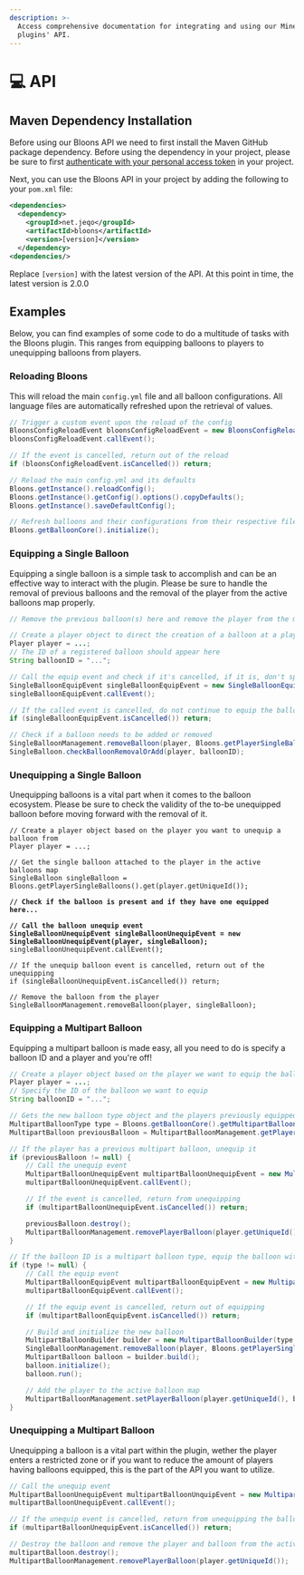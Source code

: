 ```yaml
---
description: >-
  Access comprehensive documentation for integrating and using our Minecraft
  plugins' API.
---
```


# 💻 API

## Maven Dependency Installation

Before using our Bloons API we need to first install the Maven GitHub package dependency. Before using the dependency in your project, please be sure to first [authenticate with your personal access token](https://docs.github.com/en/packages/working-with-a-github-packages-registry/working-with-the-apache-maven-registry#authenticating-to-github-packages) in your project.

Next, you can use the Bloons API in your project by adding the following to your `pom.xml` file:

```xml
<dependencies>
  <dependency>
    <groupId>net.jeqo</groupId>
    <artifactId>bloons</artifactId>
    <version>[version]</version>
  </dependency>
<dependencies/>
```

Replace `[version]` with the latest version of the API. At this point in time, the latest version is 2.0.0

## Examples

Below, you can find examples of some code to do a multitude of tasks with the Bloons plugin. This ranges from equipping balloons to players to unequipping balloons from players.

### Reloading Bloons

This will reload the main `config.yml` file and all balloon configurations. All language files are automatically refreshed upon the retrieval of values.

```java
// Trigger a custom event upon the reload of the config
BloonsConfigReloadEvent bloonsConfigReloadEvent = new BloonsConfigReloadEvent();
bloonsConfigReloadEvent.callEvent();

// If the event is cancelled, return out of the reload
if (bloonsConfigReloadEvent.isCancelled()) return;

// Reload the main config.yml and its defaults
Bloons.getInstance().reloadConfig();
Bloons.getInstance().getConfig().options().copyDefaults();
Bloons.getInstance().saveDefaultConfig();

// Refresh balloons and their configurations from their respective files
Bloons.getBalloonCore().initialize();
```

### Equipping a Single Balloon

Equipping a single balloon is a simple task to accomplish and can be an effective way to interact with the plugin. Please be sure to handle the removal of previous balloons and the removal of the player from the active balloons map properly.

```java
// Remove the previous balloon(s) here and remove the player from the map...

// Create a player object to direct the creation of a balloon at a player
Player player = ...;
// The ID of a registered balloon should appear here
String balloonID = "...";

// Call the equip event and check if it's cancelled, if it is, don't spawn the balloon or do anything
SingleBalloonEquipEvent singleBalloonEquipEvent = new SingleBalloonEquipEvent(player, balloonID);
singleBalloonEquipEvent.callEvent();

// If the called event is cancelled, do not continue to equip the balloon
if (singleBalloonEquipEvent.isCancelled()) return;

// Check if a balloon needs to be added or removed
SingleBalloonManagement.removeBalloon(player, Bloons.getPlayerSingleBalloons().get(player.getUniqueId()));
SingleBalloon.checkBalloonRemovalOrAdd(player, balloonID);
```

### Unequipping a Single Balloon

Unequipping balloons is a vital part when it comes to the balloon ecosystem. Please be sure to check the validity of the to-be unequipped balloon before moving forward with the removal of it.

<pre class="language-java"><code class="lang-java">// Create a player object based on the player you want to unequip a balloon from
Player player = ...;

// Get the single balloon attached to the player in the active balloons map
SingleBalloon singleBalloon = Bloons.getPlayerSingleBalloons().get(player.getUniqueId());
<strong>
</strong><strong>// Check if the balloon is present and if they have one equipped here...
</strong><strong>
</strong><strong>// Call the balloon unequip event 
</strong><strong>SingleBalloonUnequipEvent singleBalloonUnequipEvent = new SingleBalloonUnequipEvent(player, singleBalloon);
</strong>singleBalloonUnequipEvent.callEvent();

// If the unequip balloon event is cancelled, return out of the unequipping
if (singleBalloonUnequipEvent.isCancelled()) return;

// Remove the balloon from the player
SingleBalloonManagement.removeBalloon(player, singleBalloon);
</code></pre>

### Equipping a Multipart Balloon

Equipping a multipart balloon is made easy, all you need to do is specify a balloon ID and a player and you're off!

```java
// Create a player object based on the player we want to equip the balloon to
Player player = ...;
// Specify the ID of the balloon we want to equip
String balloonID = "...";

// Gets the new balloon type object and the players previously equipped balloon if they had one
MultipartBalloonType type = Bloons.getBalloonCore().getMultipartBalloonByID(balloonID);
MultipartBalloon previousBalloon = MultipartBalloonManagement.getPlayerBalloon(player.getUniqueId());

// If the player has a previous multipart balloon, unequip it
if (previousBalloon != null) {
    // Call the unequip event
    MultipartBalloonUnequipEvent multipartBalloonUnequipEvent = new MultipartBalloonUnequipEvent(player, previousBalloon);
    multipartBalloonUnequipEvent.callEvent();

    // If the event is cancelled, return from unequipping
    if (multipartBalloonUnequipEvent.isCancelled()) return;

    previousBalloon.destroy();
    MultipartBalloonManagement.removePlayerBalloon(player.getUniqueId());
}

// If the balloon ID is a multipart balloon type, equip the balloon with the multipart associated methods
if (type != null) {
    // Call the equip event
    MultipartBalloonEquipEvent multipartBalloonEquipEvent = new MultipartBalloonEquipEvent(player, balloonID);
    multipartBalloonEquipEvent.callEvent();

    // If the equip event is cancelled, return out of equipping
    if (multipartBalloonEquipEvent.isCancelled()) return;

    // Build and initialize the new balloon
    MultipartBalloonBuilder builder = new MultipartBalloonBuilder(type, player);
    SingleBalloonManagement.removeBalloon(player, Bloons.getPlayerSingleBalloons().get(player.getUniqueId()));
    MultipartBalloon balloon = builder.build();
    balloon.initialize();
    balloon.run();

    // Add the player to the active balloon map
    MultipartBalloonManagement.setPlayerBalloon(player.getUniqueId(), balloon);
}
```

### Unequipping a Multipart Balloon

Unequipping a balloon is a vital part within the plugin, wether the player enters a restricted zone or if you want to reduce the amount of players having balloons equipped, this is the part of the API you want to utilize.

```java
// Call the unequip event
MultipartBalloonUnequipEvent multipartBalloonUnquipEvent = new MultipartBalloonUnequipEvent(player, multipartBalloon);
multipartBalloonUnequipEvent.callEvent();

// If the unequip event is cancelled, return from unequipping the balloon
if (multipartBalloonUnequipEvent.isCancelled()) return;

// Destroy the balloon and remove the player and balloon from the active balloon map
multipartBalloon.destroy();
MultipartBalloonManagement.removePlayerBalloon(player.getUniqueId());
```
